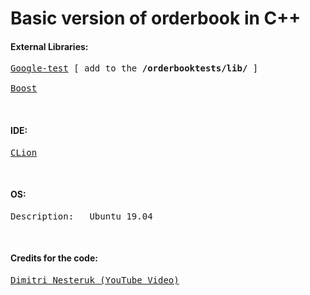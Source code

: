 # Basic version of orderbook in C++

<h4>External Libraries: </h4>
<pre><a href="https://github.com/google/googletest">Google-test</a> [ add to the <b>/orderbooktests/lib/</b> ] </br>
<a href="https://www.boost.org/">Boost</a> </pre>

</br>

<h4> IDE: </h4>
<pre><a href="https://www.jetbrains.com/clion/">CLion</a></pre>

</br>

<h4> OS: </h4>
<pre>Description:	Ubuntu 19.04</pre>

</br>

<h4>Credits for the code: </h4>
<pre><a href="https://www.youtube.com/watch?v=fxN4xEZvrxI">Dimitri Nesteruk (YouTube Video)</a></pre>
